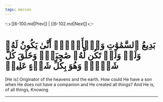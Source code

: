 ```yaml
---
tags: meccan
---
```


👈 [[6-100.md|Prev]] | [[6-102.md|Next]] 👉

# بَدِيعُ ٱلسَّمَٰوَٰتِ وَٱلۡأَرۡضِۖ أَنَّىٰ يَكُونُ لَهُۥ وَلَدٞ وَلَمۡ تَكُن لَّهُۥ صَٰحِبَةٞۖ وَخَلَقَ كُلَّ شَيۡءٖۖ وَهُوَ بِكُلِّ شَيۡءٍ عَلِيمٞ

[He is] Originator of the heavens and the earth. How could He have a son when He does not have a companion and He created all things? And He is, of all things, Knowing

---

